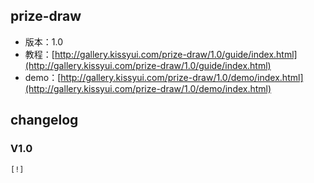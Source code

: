 ## prize-draw

* 版本：1.0
* 教程：[http://gallery.kissyui.com/prize-draw/1.0/guide/index.html](http://gallery.kissyui.com/prize-draw/1.0/guide/index.html)
* demo：[http://gallery.kissyui.com/prize-draw/1.0/demo/index.html](http://gallery.kissyui.com/prize-draw/1.0/demo/index.html)

## changelog

### V1.0

    [!]


